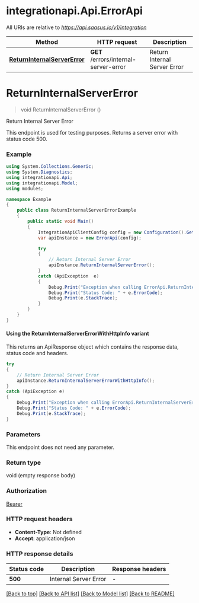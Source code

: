 # integrationapi.Api.ErrorApi

All URIs are relative to *https://api.saasus.io/v1/integration*

| Method | HTTP request | Description |
|--------|--------------|-------------|
| [**ReturnInternalServerError**](ErrorApi.md#returninternalservererror) | **GET** /errors/internal-server-error | Return Internal Server Error |

<a id="returninternalservererror"></a>
# **ReturnInternalServerError**
> void ReturnInternalServerError ()

Return Internal Server Error

This endpoint is used for testing purposes. Returns a server error with status code 500. 

### Example
```csharp
using System.Collections.Generic;
using System.Diagnostics;
using integrationapi.Api;
using integrationapi.Model;
using modules;

namespace Example
{
    public class ReturnInternalServerErrorExample
    {
        public static void Main()
        {
            IntegrationApiClientConfig config = new Configuration().GetIntegrationApiClientConfig();
            var apiInstance = new ErrorApi(config);

            try
            {
                // Return Internal Server Error
                apiInstance.ReturnInternalServerError();
            }
            catch (ApiException  e)
            {
                Debug.Print("Exception when calling ErrorApi.ReturnInternalServerError: " + e.Message);
                Debug.Print("Status Code: " + e.ErrorCode);
                Debug.Print(e.StackTrace);
            }
        }
    }
}
```

#### Using the ReturnInternalServerErrorWithHttpInfo variant
This returns an ApiResponse object which contains the response data, status code and headers.

```csharp
try
{
    // Return Internal Server Error
    apiInstance.ReturnInternalServerErrorWithHttpInfo();
}
catch (ApiException e)
{
    Debug.Print("Exception when calling ErrorApi.ReturnInternalServerErrorWithHttpInfo: " + e.Message);
    Debug.Print("Status Code: " + e.ErrorCode);
    Debug.Print(e.StackTrace);
}
```

### Parameters
This endpoint does not need any parameter.
### Return type

void (empty response body)

### Authorization

[Bearer](../README.md#Bearer)

### HTTP request headers

 - **Content-Type**: Not defined
 - **Accept**: application/json


### HTTP response details
| Status code | Description | Response headers |
|-------------|-------------|------------------|
| **500** | Internal Server Error |  -  |

[[Back to top]](#) [[Back to API list]](../README.md#documentation-for-api-endpoints) [[Back to Model list]](../README.md#documentation-for-models) [[Back to README]](../README.md)


